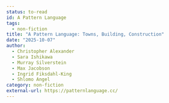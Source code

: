 ```yaml
---
status: to-read
id: A Pattern Language
tags:
  - non-fiction
title: "A Pattern Language: Towns, Building, Construction"
date: "2025-10-07"
author:
  - Christopher Alexander
  - Sara Ishikawa
  - Murray Silverstein
  - Max Jacobson
  - Ingrid Fiksdahl-King
  - Shlomo Angel
category: non-fiction
external-url: https://patternlanguage.cc/
---
```

